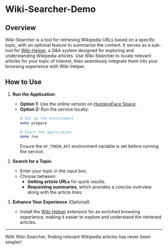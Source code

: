 # Wiki-Searcher-Demo

## Overview

Wiki-Searcher is a tool for retrieving Wikipedia URLs based on a specific topic, with an optional feature to summarize the content. It serves as a sub-tool for [Wiki-Helper](https://github.com/z00logist/wiki-helper), a Q&A system designed for exploring and understanding Wikipedia articles. Use Wiki-Searcher to locate relevant articles for your topic of interest, then seamlessly integrate them into your browsing experience with Wiki-Helper.

## How to Use

1. **Run the Application**:
   - **Option 1:** Use the online version on [HuggingFace Space](https://huggingface.co/spaces/z00logist/wiki-searcher).
   - **Option 2:** Run the service locally:
     ```bash
     # Set up the environment
     make prepare
     
     # Start the application
     make run
     ```
     Ensure the `HF_TOKEN_API` environment variable is set before running the service.

2. **Search for a Topic**:
   - Enter your topic in the input box.
   - Choose between:
     - **Getting article URLs** for quick results.
     - **Requesting summaries**, which provides a concise overview along with the article links.

3. **Enhance Your Experience** *(Optional)*:
   - Install the [Wiki-Helper](https://github.com/z00logist/wiki-helper) extension for an enriched browsing experience, making it easier to explore and understand the retrieved articles.

---

With Wiki-Searcher, finding relevant Wikipedia articles has never been simpler!
